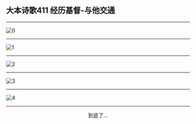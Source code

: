 
## 大本诗歌411 经历基督-与他交通
        
<div id="aplayer0"></div>

---

<img alt="0" data-original="https://cdn.jsdelivr.net/gh/k34869/shi/data/d0411/0">

---

<img alt="1" data-original="https://cdn.jsdelivr.net/gh/k34869/shi/data/d0411/1">

---

<img alt="2" data-original="https://cdn.jsdelivr.net/gh/k34869/shi/data/d0411/2">

---

<img alt="3" data-original="https://cdn.jsdelivr.net/gh/k34869/shi/data/d0411/3">

---

<img alt="4" data-original="https://cdn.jsdelivr.net/gh/k34869/shi/data/d0411/4">

---

<p style="text-align: center">到底了...</p>

<script src="/js/dist-view.js"></script>

<script>
MAIN.id = 'd0411';
        
const ap0 = new APlayer({
    container: document.getElementById('aplayer0'),
    volume: 1,
    loop: 'none',
    preload: 'none',
    audio: [{
        name: '大本诗歌411.mp3',
        artist: '大本诗歌',
        url: 'https://res.wx.qq.com/voice/getvoice?mediaid=MzI0NTk3MDM5M18yMjQ3NDkyNTQw',
        cover: '/favicon'
    }]
});
</script>
